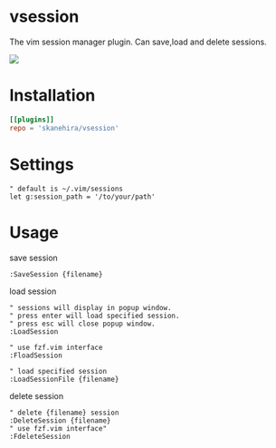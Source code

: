 # vsession
The vim session manager plugin.
Can save,load and delete sessions.

![](screenshots/vsession.gif)

# Installation
```toml
[[plugins]]
repo = 'skanehira/vsession'
```

# Settings
```vim
" default is ~/.vim/sessions
let g:session_path = '/to/your/path'
```

# Usage
save session
```vim
:SaveSession {filename}
```

load session
```vim
" sessions will display in popup window.
" press enter will load specified session.
" press esc will close popup window.
:LoadSession

" use fzf.vim interface
:FloadSession

" load specified session
:LoadSessionFile {filename}
```

delete session
```vim
" delete {filename} session
:DeleteSession {filename}
" use fzf.vim interface"
:FdeleteSession
```
